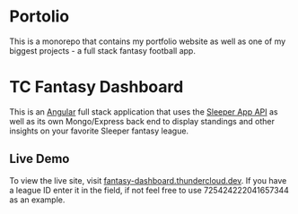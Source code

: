 # Portolio

This is a monorepo that contains my portfolio website as well as one of my biggest projects - a full stack fantasy football app.

# TC Fantasy Dashboard

This is an [Angular](https://angular.io/) full stack application that uses the [Sleeper App API](https://docs.sleeper.app/) as well as its own Mongo/Express back end to display standings and other insights on your favorite Sleeper fantasy league.

## Live Demo

To view the live site, visit [fantasy-dashboard.thundercloud.dev](https://fantasy-dashboard.thundercloud.dev). If you have a league ID enter it in the field, if not feel free to use 725424222041657344 as an example.
